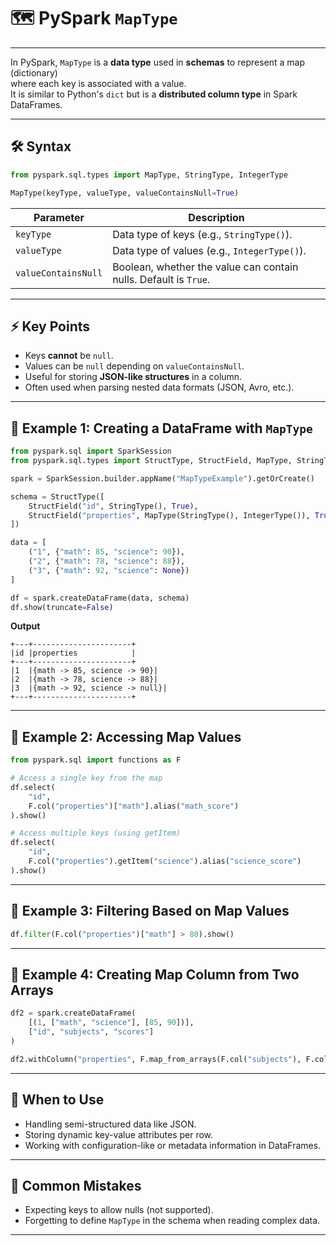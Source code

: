 # 🗺️ PySpark `MapType`

---
In PySpark, `MapType` is a **data type** used in **schemas** to represent a map (dictionary)  
where each key is associated with a value.  
It is similar to Python's `dict` but is a **distributed column type** in Spark DataFrames.

---

## 🛠 Syntax

```python
from pyspark.sql.types import MapType, StringType, IntegerType

MapType(keyType, valueType, valueContainsNull=True)
````

| Parameter           | Description                                                      |
| ------------------- | ---------------------------------------------------------------- |
| `keyType`           | Data type of keys (e.g., `StringType()`).                        |
| `valueType`         | Data type of values (e.g., `IntegerType()`).                     |
| `valueContainsNull` | Boolean, whether the value can contain nulls. Default is `True`. |

---

## ⚡ Key Points

* Keys **cannot** be `null`.
* Values can be `null` depending on `valueContainsNull`.
* Useful for storing **JSON-like structures** in a column.
* Often used when parsing nested data formats (JSON, Avro, etc.).

---

## 📌 Example 1: Creating a DataFrame with `MapType`

```python
from pyspark.sql import SparkSession
from pyspark.sql.types import StructType, StructField, MapType, StringType, IntegerType

spark = SparkSession.builder.appName("MapTypeExample").getOrCreate()

schema = StructType([
    StructField("id", StringType(), True),
    StructField("properties", MapType(StringType(), IntegerType()), True)
])

data = [
    ("1", {"math": 85, "science": 90}),
    ("2", {"math": 78, "science": 88}),
    ("3", {"math": 92, "science": None})
]

df = spark.createDataFrame(data, schema)
df.show(truncate=False)
```

**Output**

```
+---+----------------------+
|id |properties            |
+---+----------------------+
|1  |{math -> 85, science -> 90}|
|2  |{math -> 78, science -> 88}|
|3  |{math -> 92, science -> null}|
+---+----------------------+
```

---

## 📌 Example 2: Accessing Map Values

```python
from pyspark.sql import functions as F

# Access a single key from the map
df.select(
    "id",
    F.col("properties")["math"].alias("math_score")
).show()

# Access multiple keys (using getItem)
df.select(
    "id",
    F.col("properties").getItem("science").alias("science_score")
).show()
```

---

## 📌 Example 3: Filtering Based on Map Values

```python
df.filter(F.col("properties")["math"] > 80).show()
```

---

## 📌 Example 4: Creating Map Column from Two Arrays

```python
df2 = spark.createDataFrame(
    [(1, ["math", "science"], [85, 90])],
    ["id", "subjects", "scores"]
)

df2.withColumn("properties", F.map_from_arrays(F.col("subjects"), F.col("scores"))).show(truncate=False)
```

---

## 🚀 When to Use

* Handling semi-structured data like JSON.
* Storing dynamic key-value attributes per row.
* Working with configuration-like or metadata information in DataFrames.

---

## 🛑 Common Mistakes

* Expecting keys to allow nulls (not supported).
* Forgetting to define `MapType` in the schema when reading complex data.

---

